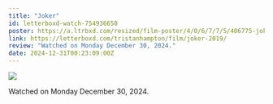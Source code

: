 ```yaml
---
title: "Joker"
id: letterboxd-watch-754936650
poster: https://a.ltrbxd.com/resized/film-poster/4/0/6/7/7/5/406775-joker-0-600-0-900-crop.jpg?v=e4ea7f98cc
link: https://letterboxd.com/tristanhampton/film/joker-2019/
review: "Watched on Monday December 30, 2024."
date: 2024-12-31T00:23:09:00Z
---
```

 <p><img src="https://a.ltrbxd.com/resized/film-poster/4/0/6/7/7/5/406775-joker-0-600-0-900-crop.jpg?v=e4ea7f98cc"/></p> <p>Watched on Monday December 30, 2024.</p>